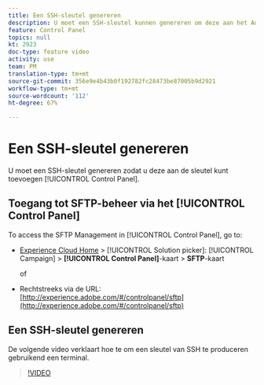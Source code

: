 ```yaml
---
title: Een SSH-sleutel genereren
description: U moet een SSH-sleutel kunnen genereren om deze aan het Adobe Campaign-configuratiescherm toe te voegen. In de video hieronder wordt uitgelegd hoe u een SSH-sleutel kunt genereren met behulp van een terminal.
feature: Control Panel
topics: null
kt: 2923
doc-type: feature video
activity: use
team: PM
translation-type: tm+mt
source-git-commit: 356e9e4b43b0f192782fc28473be87005b9d2921
workflow-type: tm+mt
source-wordcount: '112'
ht-degree: 67%

---
```



# Een SSH-sleutel genereren

U moet een SSH-sleutel genereren zodat u deze aan de sleutel kunt toevoegen [!UICONTROL Control Panel].

## Toegang tot SFTP-beheer via het [!UICONTROL Control Panel]

To access the SFTP Management in [!UICONTROL Control Panel], go to:

* [Experience Cloud Home](https://experience.adobe.com/#/home) > [!UICONTROL Solution picker]: [!UICONTROL Campaign] > **[!UICONTROL Control Panel]**-kaart > **SFTP**-kaart

   of
* Rechtstreeks via de URL: [http://experience.adobe.com/#/controlpanel/sftp](http://experience.adobe.com/#/controlpanel/sftp)

## Een SSH-sleutel genereren

De volgende video verklaart hoe te om een sleutel van SSH te produceren gebruikend een terminal.

>[!VIDEO](https://video.tv.adobe.com/v/27259?quality=12)
